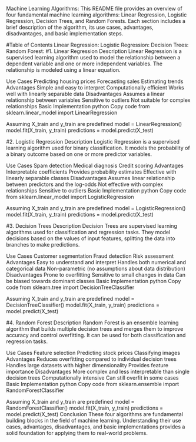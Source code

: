 Machine Learning Algorithms: 
This README file provides an overview of four fundamental machine learning algorithms: Linear Regression, Logistic Regression, Decision Trees, and Random Forests. Each section includes a brief description of the algorithm, its use cases, advantages, disadvantages, and basic implementation steps.

#Table of Contents
Linear Regression:
Logistic Regression:
Decision Trees:
Random Forest:
#1. Linear Regression
Description
Linear Regression is a supervised learning algorithm used to model the relationship between a dependent variable and one or more independent variables. The relationship is modeled using a linear equation.

Use Cases
Predicting housing prices
Forecasting sales
Estimating trends
Advantages
Simple and easy to interpret
Computationally efficient
Works well with linearly separable data
Disadvantages
Assumes a linear relationship between variables
Sensitive to outliers
Not suitable for complex relationships
Basic Implementation
python
Copy code
from sklearn.linear_model import LinearRegression

 Assuming X_train and y_train are predefined
model = LinearRegression()
model.fit(X_train, y_train)
predictions = model.predict(X_test)

#2. Logistic Regression
Description
Logistic Regression is a supervised learning algorithm used for binary classification. It models the probability of a binary outcome based on one or more predictor variables.

Use Cases
Spam detection
Medical diagnosis
Credit scoring
Advantages
Interpretable coefficients
Provides probability estimates
Effective with linearly separable classes
Disadvantages
Assumes linear relationship between predictors and the log-odds
Not effective with complex relationships
Sensitive to outliers
Basic Implementation
python
Copy code
from sklearn.linear_model import LogisticRegression

 Assuming X_train and y_train are predefined
model = LogisticRegression()
model.fit(X_train, y_train)
predictions = model.predict(X_test)


#3. Decision Trees
Description
Decision Trees are supervised learning algorithms used for classification and regression tasks. They model decisions based on the values of input features, splitting the data into branches to make predictions.

Use Cases
Customer segmentation
Fraud detection
Risk assessment
Advantages
Easy to understand and interpret
Handles both numerical and categorical data
Non-parametric (no assumptions about data distribution)
Disadvantages
Prone to overfitting
Sensitive to small changes in data
Can be biased towards dominant classes
Basic Implementation
python
Copy code
from sklearn.tree import DecisionTreeClassifier

 Assuming X_train and y_train are predefined
model = DecisionTreeClassifier()
model.fit(X_train, y_train)
predictions = model.predict(X_test)


#4. Random Forest
Description
Random Forest is an ensemble learning algorithm that builds multiple decision trees and merges them to improve accuracy and control overfitting. It can be used for both classification and regression tasks.

Use Cases
Feature selection
Predicting stock prices
Classifying images
Advantages
Reduces overfitting compared to individual decision trees
Handles large datasets with higher dimensionality
Provides feature importance
Disadvantages
More complex and less interpretable than single decision trees
Computationally intensive
Can still overfit in some cases
Basic Implementation
python
Copy code
from sklearn.ensemble import RandomForestClassifier

 Assuming X_train and y_train are predefined
model = RandomForestClassifier()
model.fit(X_train, y_train)
predictions = model.predict(X_test)
Conclusion
These four algorithms are fundamental building blocks in the field of machine learning. Understanding their use cases, advantages, disadvantages, and basic implementations provides a solid foundation for applying them to real-world problems.








